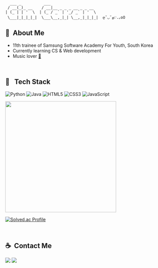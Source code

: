 ```
  ___ _          ___                     
 / __(_)_ __    / __|__ _ _ _ __ _ _ __  
| (_ | | '  \  | (_ / _` | '_/ _` | '  \ 
 \___|_|_|_|_|  \___\__,_|_| \__,_|_|_|_|  ღ˘◡˘ற♡.｡oO
```

## 🍧&nbsp;&nbsp;About Me 
- 11th trainee of Samsung Software Academy For Youth, South Korea
- Currently learning CS & Web development
- Music lover [🌊](https://www.instagram.com/cosmicsurfin8)

<br>

## 🍮 &nbsp;&nbsp;Tech Stack 

![Python](https://img.shields.io/badge/python-3670A0?style=for-the-badge&logo=python&logoColor=ffdd54)
![Java](https://img.shields.io/badge/java-%23ED8B00.svg?style=for-the-badge&logo=openjdk&logoColor=white)
![HTML5](https://img.shields.io/badge/html5-%23E34F26.svg?style=for-the-badge&logo=html5&logoColor=white)
![CSS3](https://img.shields.io/badge/css3-%231572B6.svg?style=for-the-badge&logo=css3&logoColor=white)
![JavaScript](https://img.shields.io/badge/javascript-%23323330.svg?style=for-the-badge&logo=javascript&logoColor=%23F7DF1E)



<a href="https://github.com/anuraghazra/github-readme-stats">
    <img src="https://github-readme-stats.vercel.app/api/top-langs/?username=garamgim&layout=donut&show_icons=true&theme=material-palenight&hide_border=true&bg_color=20232a&icon_color=58A6FF&text_color=fff&title_color=58A6FF&count_private=true&exclude_repo=Face-Transfer-Application" width=350px /> 
</a>  

<br>

[![Solved.ac Profile](http://mazassumnida.wtf/api/v2/generate_badge?boj=garamgim)](https://solved.ac/garamgim/) 


<br>

## ☕️&nbsp;&nbsp;Contact Me 

 [<img src="https://img.shields.io/badge/LinkedIn-0077B5?style=for-the-badge&logo=linkedin&logoColor=white" />](https://www.linkedin.com/in/garam-g-b09439148/)
[<img src="https://img.shields.io/badge/Velog-0DBD8B?style=for-the-badge&logo=vimeo&logoColor=white" />](https://velog.io/@sallycinnamon)

<br>

